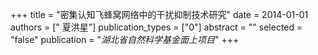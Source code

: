 +++
title = "密集认知飞蜂窝网络中的干扰抑制技术研究"
date = 2014-01-01
authors = [" 夏洪星"]
publication_types = ["0"]
abstract = ""
selected = "false"
publication = "*湖北省自然科学基金面上项目*"
+++

